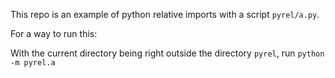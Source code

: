 This repo is an example of python relative imports with a script `pyrel/a.py`.

For a way to run this:

With the current directory being right outside the directory `pyrel`,
run `python -m pyrel.a`

